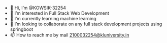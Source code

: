 - 👋 Hi, I’m @KOWSIK-32254
- 👀 I’m interested in Full Stack Web Development
- 🌱 I’m currently learning machine learning
- 💞️ I’m looking to collaborate on any full stack development projects using springboot
- 📫 How to reach me by mail 2100032254@kluniversity.in

<!---
KOWSIK-32254/KOWSIK-32254 is a ✨ special ✨ repository because its `README.md` (this file) appears on your GitHub profile.
You can click the Preview link to take a look at your changes.
--->

